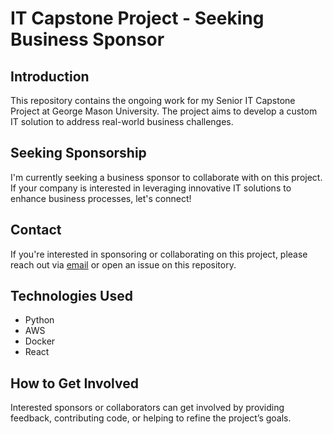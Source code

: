 # IT Capstone Project - Seeking Business Sponsor

## Introduction
This repository contains the ongoing work for my Senior IT Capstone Project at George Mason University. The project aims to develop a custom IT solution to address real-world business challenges.

## Seeking Sponsorship
I'm currently seeking a business sponsor to collaborate with on this project. If your company is interested in leveraging innovative IT solutions to enhance business processes, let's connect!

## Contact
If you're interested in sponsoring or collaborating on this project, please reach out via [email](mailto:your-email@example.com) or open an issue on this repository.

## Technologies Used
- Python
- AWS
- Docker
- React

## How to Get Involved
Interested sponsors or collaborators can get involved by providing feedback, contributing code, or helping to refine the project’s goals.
